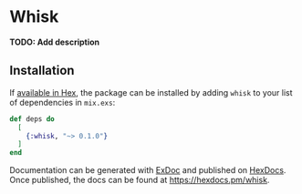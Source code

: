 # Whisk

**TODO: Add description**

## Installation

If [available in Hex](https://hex.pm/docs/publish), the package can be installed
by adding `whisk` to your list of dependencies in `mix.exs`:

```elixir
def deps do
  [
    {:whisk, "~> 0.1.0"}
  ]
end
```

Documentation can be generated with [ExDoc](https://github.com/elixir-lang/ex_doc)
and published on [HexDocs](https://hexdocs.pm). Once published, the docs can
be found at <https://hexdocs.pm/whisk>.

